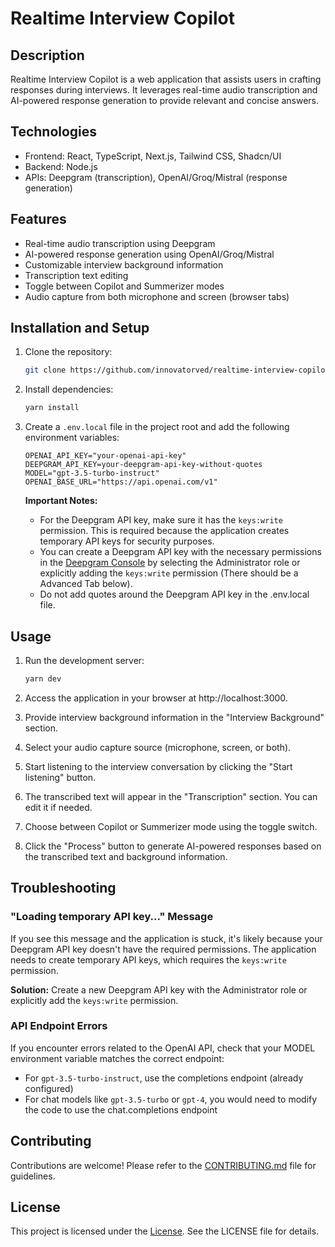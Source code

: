 # Realtime Interview Copilot

## Description

Realtime Interview Copilot is a web application that assists users in crafting responses during interviews. It leverages real-time audio transcription and AI-powered response generation to provide relevant and concise answers.

## Technologies

- Frontend: React, TypeScript, Next.js, Tailwind CSS, Shadcn/UI
- Backend: Node.js
- APIs: Deepgram (transcription), OpenAI/Groq/Mistral (response generation)

## Features

- Real-time audio transcription using Deepgram
- AI-powered response generation using OpenAI/Groq/Mistral
- Customizable interview background information
- Transcription text editing
- Toggle between Copilot and Summerizer modes
- Audio capture from both microphone and screen (browser tabs)

## Installation and Setup

1. Clone the repository:

    ```bash
    git clone https://github.com/innovatorved/realtime-interview-copilot.git
    ```

2. Install dependencies:

    ```bash
    yarn install
    ```

3. Create a `.env.local` file in the project root and add the following environment variables:

    ```
    OPENAI_API_KEY="your-openai-api-key"
    DEEPGRAM_API_KEY=your-deepgram-api-key-without-quotes
    MODEL="gpt-3.5-turbo-instruct"
    OPENAI_BASE_URL="https://api.openai.com/v1"
    ```

    **Important Notes:**
    - For the Deepgram API key, make sure it has the `keys:write` permission. This is required because the application creates temporary API keys for security purposes.
    - You can create a Deepgram API key with the necessary permissions in the [Deepgram Console](https://console.deepgram.com/) by selecting the Administrator role or explicitly adding the `keys:write` permission (There should be a Advanced Tab below).
    - Do not add quotes around the Deepgram API key in the .env.local file.

## Usage

1. Run the development server:

    ```bash
    yarn dev
    ```

2. Access the application in your browser at http://localhost:3000.
3. Provide interview background information in the "Interview Background" section.
4. Select your audio capture source (microphone, screen, or both).
5. Start listening to the interview conversation by clicking the "Start listening" button.
6. The transcribed text will appear in the "Transcription" section. You can edit it if needed.
7. Choose between Copilot or Summerizer mode using the toggle switch.
8. Click the "Process" button to generate AI-powered responses based on the transcribed text and background information.

## Troubleshooting

### "Loading temporary API key..." Message

If you see this message and the application is stuck, it's likely because your Deepgram API key doesn't have the required permissions. The application needs to create temporary API keys, which requires the `keys:write` permission.

**Solution:** Create a new Deepgram API key with the Administrator role or explicitly add the `keys:write` permission.

### API Endpoint Errors

If you encounter errors related to the OpenAI API, check that your MODEL environment variable matches the correct endpoint:

- For `gpt-3.5-turbo-instruct`, use the completions endpoint (already configured)
- For chat models like `gpt-3.5-turbo` or `gpt-4`, you would need to modify the code to use the chat.completions endpoint

## Contributing

Contributions are welcome! Please refer to the [CONTRIBUTING.md](https://github.com/innovatorved/realtime-interview-copilot/blob/main/CONTRIBUTING.md) file for guidelines.

## License

This project is licensed under the [License](https://github.com/innovatorved/realtime-interview-copilot/blob/main/LICENSE). See the LICENSE file for details.
